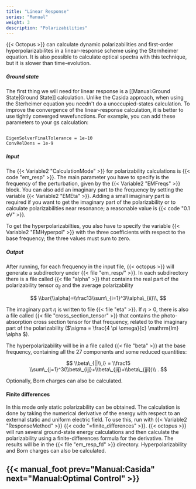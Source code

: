 ```yaml
---
title: "Linear Response"
series: "Manual"
weight: 3
description: "Polarizabilities"
---
```



{{< Octopus >}} can calculate dynamic polarizabilities and first-order hyperpolarizabilites in a linear-response scheme using the Sternheimer equation. It is also possible to calculate optical spectra with this technique, but it is slower than time-evolution.

#####  Ground state  

The first thing we will need for linear response is a [[Manual:Ground State|Ground State]] calculation. Unlike the Casida approach, when using the Sterheimer equation you needn't do a unoccupied-states calculation. To improve the convergence of the linear-response calculation, it is better to use tightly converged wavefunctions. For example, you can add these parameters to your gs calculation:

```text

EigenSolverFinalTolerance = 1e-10
ConvRelDens = 1e-9
```
</pre>

#####  Input  

The {{< Variable2 "CalculationMode" >}} for polarizability calculations is {{< code "em_resp" >}}. The main parameter you have to specify is the frequency of the perturbation, given by the {{< Variable2 "EMFreqs" >}} block. You can also add an imaginary part to the frequency by setting the variable {{< Variable2 "EMEta" >}}. Adding a small imaginary part is required if you want to get the imaginary part of the polarizability or to calculate polarizabilities near resonance; a reasonable value is {{< code "0.1 eV" >}}.

To get the hyperpolarizabilties, you also have to specify the variable {{< Variable2 "EMHyperpol" >}} with the three coefficients with respect to the base frequency; the three values must sum to zero.

#####  Output  

After running, for each frequency in the input file, {{< octopus >}} will generate a subdirectory under {{< file "em_resp/" >}}. In each subdirectory there is a file called {{< file "alpha" >}} that contains the real part of the polarizability tensor $\alpha_{ij}$ and the average polarizability

$$
\\bar{\\alpha}=\\frac13\\sum\_{i=1}^3\\alpha\_{ii}\\,
$$

The imaginary part $\eta$ is written to file {{< file "eta" >}}. If $\eta > 0$, there is also a file called {{< file "cross_section_tensor" >}} that contains the photo-absorption cross section tensor for that frequency, related to the imaginary part of the polarizability ($\sigma = \frac{4 \pi \omega}{c} \mathrm{Im} \alpha $).

The hyperpolarizability will be in a file called {{< file "beta" >}} at the base frequency, containing all the 27 components and some reduced quantities:

$$
\\beta\_{||\\,i} = \\frac15 \\sum\_{j=1}^3(\\beta\_{ijj}+\\beta\_{jij}+\\beta\_{jji})\\ .
$$

Optionally, Born charges can also be calculated.

####  Finite differences  

In this mode only static polarizability can be obtained. The calculation is done by taking the numerical derivative of the energy with respect to an external static and uniform electric field. To use this, run with {{< Variable2 "ResponseMethod" >}} {{< code "=finite_differences" >}}. {{< octopus >}} will run several ground-state energy calculations and then calculate the polarizability using a finite-differences formula for the derivative. The results will be in the {{< file "em_resp_fd" >}} directory. Hyperpolarizability and Born charges can also be calculated.

{{< manual_foot prev="Manual:Casida" next="Manual:Optimal Control" >}}
---------------------------------------------
